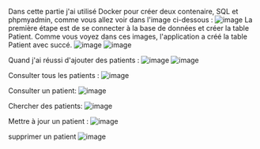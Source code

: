 Dans cette partie j'ai utilisé Docker pour créer deux contenaire, SQL et phpmyadmin, comme vous allez voir dans l'image ci-dessous :
![image](https://github.com/user-attachments/assets/985d1fec-d659-486c-ac6c-77928e5b230d)
La première étape est de se connecter à la base de données et créer la table Patient.
Comme vous voyez dans ces images, l'application a créé la table Patient avec succé. ![image](https://github.com/user-attachments/assets/0e90f9d7-9daa-4665-894e-96f1f4b79448) 
![image](https://github.com/user-attachments/assets/151aadcf-f0d8-4c7d-9e41-611616fe0a31)

Quand j'ai réussi d'ajouter des patients : 
![image](https://github.com/user-attachments/assets/1ecde0b2-8dd4-433a-bdbc-c7c4d8ddc6f6)
![image](https://github.com/user-attachments/assets/c9309aba-dfa6-487c-8b3a-5e4de8bac05b)


Consulter tous les patients : 
![image](https://github.com/user-attachments/assets/a7f19a12-4cb5-4819-a256-02e353137fcb)

Consulter un patient:
![image](https://github.com/user-attachments/assets/3bc1c4a3-5bf5-47e2-97e5-145d22b04ddd)

 Chercher des patients:
![image](https://github.com/user-attachments/assets/c263796f-10b3-46d1-8fbb-21bc4d10b8be)

Mettre à jour un patient :
 ![image](https://github.com/user-attachments/assets/013b6036-f0e9-465d-a3c5-62c07066022f)

supprimer un patient
![image](https://github.com/user-attachments/assets/89eb984c-4951-47a2-a525-86213d4a9a1b)
